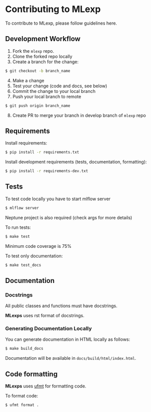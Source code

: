 # Contributing to MLexp

To contribute to MLexp, please follow guidelines here.

## Development Workflow

1. Fork the `mlexp` repo. 
2. Clone the forked repo locally
3. Create a branch for the change:
```bash
$ git checkout -b branch_name
```
4. Make a change
5. Test your change (code and docs, see below)
6. Commit the change to your local branch
7. Push your local branch to remote
```bash
$ git push origin branch_name
```
8. Create PR to merge your branch in develop branch of `mlexp` repo


## Requirements

Install requirements:
```bash
$ pip install -r requirements.txt
```
Install development requirements (tests, documentation, formatting):
```bash
$ pip install -r requirements-dev.txt
```

## Tests

To test code locally you have to start mlflow server
```bash
$ mlflow server
```

Neptune project is also required (check args for more details)

To run tests:
```bash
$ make test
```

Minimum code coverage is 75%

To test only documentation:
```bash
$ make test_docs
```

## Documentation

### Docstrings

All public classes and functions must have docstrings.

**MLexps** uses rst format of docstrings.


### Generating Documentation Locally

You can generate documentation in HTML locally as follows:
```bash
$ make build_docs
```

Documentation will be available in `docs/build/html/index.html`.

## Code formatting

**MLexps** uses [ufmt](https://pypi.org/project/ufmt/) for formatting code.

To format code:

```bash
$ ufmt format .
```
